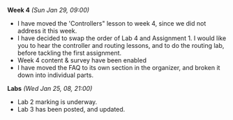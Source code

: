 **Week 4** *(Sun Jan 29, 09:00)*  
- I have moved the 'Controllers" lesson to week 4, since we did
not address it this week. 
- I have decided to swap the order of Lab 4 and Assignment 1. I would
like you to hear the controller and routing lessons, and to do the routing lab,
before tackling the first assignment.
- Week 4 content & survey have been enabled
- I have moved the FAQ to its own section in the organizer, and broken it
down into individual parts.

**Labs** *(Wed Jan 25, 08, 21:00)*  
- Lab 2 marking is underway.  
- Lab 3 has been posted, and updated.
  

